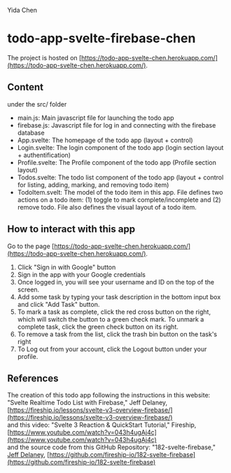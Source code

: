 Yida Chen

# todo-app-svelte-firebase-chen

The project is hosted on [https://todo-app-svelte-chen.herokuapp.com/](https://todo-app-svelte-chen.herokuapp.com/).

## Content

under the src/ folder  
- main.js: Main javascript file for launching the todo app
- firebase.js: Javascript file for log in and connecting with the firebase database 
- App.svelte: The homepage of the todo app (layout + control)
- Login.svelte: The login component of the todo app (login section layout + authentification)
- Profile.svelte: The Profile component of the todo app (Profile section layout)
- Todos.svelte: The todo list component of the todo app (layout + control for listing, adding, marking, and removing todo item)
- TodoItem.svelt: The model of the todo item in this app. File defines two actions on a todo item: (1) toggle to mark complete/incomplete and (2) remove todo. File also defines the visual layout of a todo item.

## How to interact with this app

Go to the page [https://todo-app-svelte-chen.herokuapp.com/](https://todo-app-svelte-chen.herokuapp.com/).  
1. Click "Sign in with Google" button
2. Sign in the app with your Google credentials
3. Once logged in, you will see your username and ID on the top of the screen.
4. Add some task by typing your task description in the bottom input box and click "Add Task" button.
5. To mark a task as complete, click the red cross button on the right, which will switch the button to a green check mark. To unmark a complete task, click the green check button on its right.
6. To remove a task from the list, click the trash bin button on the task's right
7. To Log out from your account, click the Logout button under your profile.

## References
The creation of this todo app following the instructions in this website: "Svelte Realtime Todo List with Firebase," Jeff Delaney, [https://fireship.io/lessons/svelte-v3-overview-firebase/](https://fireship.io/lessons/svelte-v3-overview-firebase/)  
and this video: "Svelte 3 Reaction & QuickStart Tutorial," Fireship, [https://www.youtube.com/watch?v=043h4ugAj4c](https://www.youtube.com/watch?v=043h4ugAj4c)  
and the source code from this GitHub Repository: "182-svelte-firebase," [Jeff Delaney](https://github.com/codediodeio), [https://github.com/fireship-io/182-svelte-firebase](https://github.com/fireship-io/182-svelte-firebase)  
